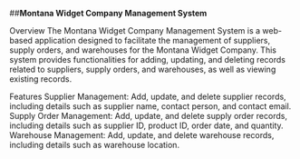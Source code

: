 ##**Montana Widget Company Management System**

Overview
The Montana Widget Company Management System is a web-based application designed to facilitate the management of suppliers, supply orders, and warehouses for the Montana Widget Company. This system provides functionalities for adding, updating, and deleting records related to suppliers, supply orders, and warehouses, as well as viewing existing records.

Features
Supplier Management: Add, update, and delete supplier records, including details such as supplier name, contact person, and contact email.
Supply Order Management: Add, update, and delete supply order records, including details such as supplier ID, product ID, order date, and quantity.
Warehouse Management: Add, update, and delete warehouse records, including details such as warehouse location.
